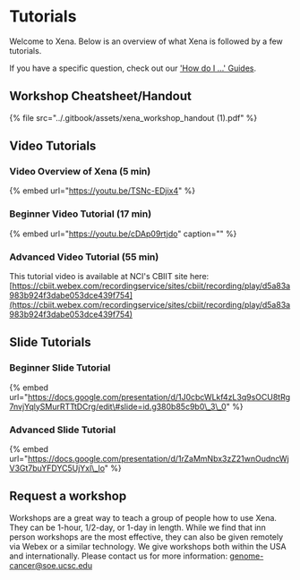 # Tutorials

Welcome to Xena. Below is an overview of what Xena is followed by a few tutorials. 

If you have a specific question, check out our ['How do I ...' Guides](../how-do-i/).

## Workshop Cheatsheet/Handout

{% file src="../.gitbook/assets/xena\_workshop\_handout \(1\).pdf" %}

## Video Tutorials

### Video Overview of Xena \(5 min\)

{% embed url="https://youtu.be/TSNc-EDjix4" %}

### Beginner Video Tutorial \(17 min\)

{% embed url="https://youtu.be/cDAp09rtjdo" caption="" %}

### Advanced Video Tutorial \(55 min\)

This tutorial video is available at NCI's CBIIT site here: [https://cbiit.webex.com/recordingservice/sites/cbiit/recording/play/d5a83a983b924f3dabe053dce439f754](https://cbiit.webex.com/recordingservice/sites/cbiit/recording/play/d5a83a983b924f3dabe053dce439f754)

## Slide Tutorials 

### Beginner Slide Tutorial

{% embed url="https://docs.google.com/presentation/d/1J0cbcWLkf4zL3q9sOCU8tRg7nvjYqlySMurRTTtDCrg/edit\#slide=id.g380b85c9b0\_3\_0" %}

### Advanced Slide Tutorial

{% embed url="https://docs.google.com/presentation/d/1rZaMmNbx3zZ21wnOudncWjV3Gt7buYFDYC5UjYxl\_lo" %}

## Request a workshop

Workshops are a great way to teach a group of people how to use Xena. They can be 1-hour, 1/2-day, or 1-day in length. While we find that inn person workshops are the most effective, they can also be given remotely via Webex or a similar technology. We give workshops both within the USA and internationally. Please contact us for more information: [genome-cancer@soe.ucsc.edu](mailto:genome-cancer@soe.ucsc.edu)

## 

